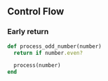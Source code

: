 ## Control Flow

### Early return

```ruby
def process_odd_number(number)
  return if number.even?

  process(number)
end
```
